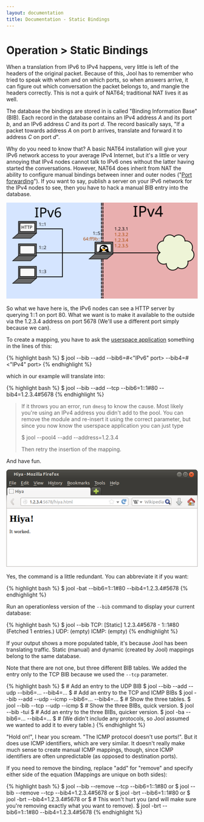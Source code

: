 ```yaml
---
layout: documentation
title: Documentation - Static Bindings
---
```


# Operation > Static Bindings

When a translation from IPv6 to IPv4 happens, very little is left of the headers of the original packet. Because of this, Jool has to remember who tried to speak with whom and on which ports, so when answers arrive, it can figure out which conversation the packet belongs to, and mangle the headers correctly. This is not a quirk of NAT64; traditional NAT lives it as well.

The database the bindings are stored in is called "Binding Information Base" (BIB). Each record in the database contains an IPv4 address _A_ and its port _b_, and an IPv6 address _C_ and its port _d_. The record basically says, "If a packet towards address _A_ on port _b_ arrives, translate and forward it to address _C_ on port _d_".

Why do you need to know that? A basic NAT64 installation will give your IPv6 network access to your average IPv4 Internet, but it's a little or very annoying that IPv4 nodes cannot talk to IPv6 ones without the latter having started the conversations. However, NAT64 does inherit from NAT the ability to configure manual bindings between inner and outer nodes ("<a href="http://en.wikipedia.org/wiki/Port_forwarding" target="_blank">Port forwarding</a>"). If you want to say, publish a server on your IPv6 network for the IPv4 nodes to see, then you have to hack a manual BIB entry into the database.

![Fig.1 - Network design](images/static-network.svg)

So what we have here is, the IPv6 nodes can see a HTTP server by querying 1::1 on port 80. What we want is to make it available to the outside via the 1.2.3.4 address on port 5678 (We'll use a different port simply because we can).

To create a mapping, you have to ask the [userspace application](usr-install.html) something in the lines of this:

{% highlight bash %}
$ jool --bib --add <protocols> --bib6=<Ipv6 address>#<"IPv6" port> --bib4=<IPv4 address>#<"IPv4" port>
{% endhighlight %}

which in our example will translate into:

{% highlight bash %}
$ jool --bib --add --tcp --bib6=1::1#80 --bib4=1.2.3.4#5678
{% endhighlight %}

> If it throws you an error, run `dmesg` to know the cause. Most likely you're using an IPv4 address you didn't add to the pool. You can remove the module and re-insert it using the correct parameter, but since you now know the userspace application you can just type
> 
> 	$ jool --pool4 --add --address=1.2.3.4
> 
> Then retry the insertion of the mapping.

And have fun.

![Fig.2 - Test](images/static-hiya.png)

Yes, the command is a little redundant. You can abbreviate it if you want:

{% highlight bash %}
$ jool -bat --bib6=1::1#80 --bib4=1.2.3.4#5678
{% endhighlight %}

Run an operationless version of the `--bib` command to display your current database:

{% highlight bash %}
$ jool --bib
TCP:
[Static] 1.2.3.4#5678 - 1::1#80
  (Fetched 1 entries.)
UDP:
  (empty)
ICMP:
  (empty)
{% endhighlight %}

If your output shows a more populated table, it's because Jool has been translating traffic. Static (manual) and dynamic (created by Jool) mappings belong to the same database.

Note that there are not one, but three different BIB tables. We added the entry only to the TCP BIB because we used the `--tcp` parameter.

{% highlight bash %}
$ # Add an entry to the UDP BIB
$ jool --bib --add --udp --bib6=... --bib4=...
$ # Add an entry to the TCP and ICMP BIBs
$ jool --bib --add --udp --icmp --bib6=... --bib4=...
$ # Show the three tables.
$ jool --bib --tcp --udp --icmp
$ # Show the three BIBs, quick version.
$ jool --bib -tui
$ # Add an entry to the three BIBs, quicker version.
$ jool -ba --bib6=... --bib4=...
$ # (We didn't include any protocols, so Jool assumed we wanted to add it to every table.)
{% endhighlight %}

"Hold on!", I hear you scream. "The ICMP protocol doesn't use ports!". But it does use ICMP identifiers, which are very similar. It doesn't really make much sense to create manual ICMP mappings, though, since ICMP identifiers are often unpredictable (as opposed to destination ports).

If you need to remove the binding, replace "add" for "remove" and specify either side of the equation (Mappings are unique on both sides):

{% highlight bash %}
$ jool --bib --remove --tcp --bib6=1::1#80
or
$ jool --bib --remove --tcp --bib4=1.2.3.4#5678
or
$ jool -brt --bib6=1::1#80
or
$ jool -brt --bib4=1.2.3.4#5678
or
$ # This won't hurt you (and will make sure you're removing exactly what you want to remove).
$ jool -brt --bib6=1::1#80 --bib4=1.2.3.4#5678
{% endhighlight %}

